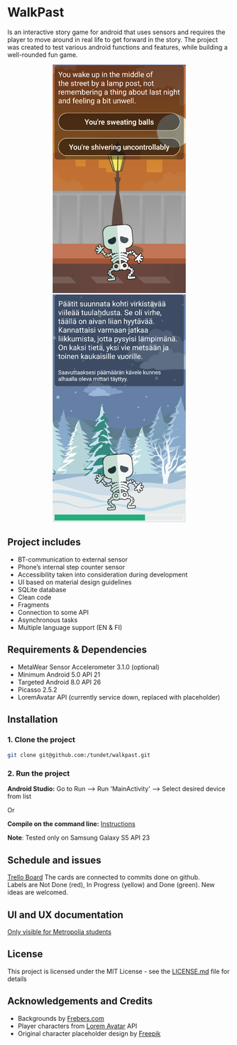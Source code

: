 # WalkPast
Is an interactive story game for android that uses sensors and requires the player to move around in real life to get forward in the story.
The project was created to test various android functions and features, while building a well-rounded fun game.
<p align="center">
  <img src="screenshots/Screenshot_2017-10-09-12-43-39.png" width="300"/>
  <img src="screenshots/Screenshot_2017-10-09-14-44-37.png" width="300"/>
</p>

## Project includes

* BT-communication to external sensor
* Phone’s internal step counter sensor
* Accessibility taken into consideration during development
* UI based on material design guidelines
* SQLite database
* Clean code
* Fragments
* Connection to some API
* Asynchronous tasks
* Multiple language support (EN & FI)

## Requirements & Dependencies
* MetaWear Sensor Accelerometer 3.1.0 (optional)
* Minimum Android 5.0 API 21
* Targeted Android 8.0 API 26
* Picasso 2.5.2
* LoremAvatar API (currently service down, replaced with placeholder)

## Installation

### 1. Clone the project
```sh
git clone git@github.com:/tundet/walkpast.git
```

### 2. Run the project

**Android Studio:** Go to Run --> Run 'MainActivity' --> Select desired device from list

Or 

**Compile on the command line:** [Instructions](https://developer.android.com/studio/build/building-cmdline.html)

**Note**: Tested only on Samsung Galaxy S5 API 23

## Schedule and issues
[Trello Board](https://trello.com/b/tAaesoy9/walkpast) 
The cards are connected to commits done on github.  
Labels are Not Done (red), In Progress (yellow) and Done (green).
New ideas are welcomed.

## UI and UX documentation
[Only visible for Metropolia students](https://docs.google.com/a/metropolia.fi/document/d/19tY3G-ByqmQkliVcM3lVjWEUT2q8Ct62Z6aoNd20kz4/edit?usp=sharing)

## License
This project is licensed under the MIT License - see the [LICENSE.md](LICENSE.md) file for details

## Acknowledgements and Credits
* Backgrounds by [Frebers.com](http://www.frebers.com/)
* Player characters from [Lorem Avatar](http://loremavatar.com/) API
* Original character placeholder design by [Freepik](http://www.freepik.com/)
